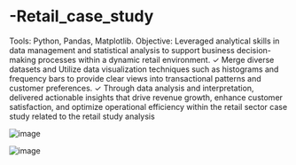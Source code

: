 # -Retail_case_study
Tools: Python, Pandas, Matplotlib.
Objective: Leveraged analytical skills in data management and statistical analysis to support business 
decision-making processes within a dynamic retail environment.
✓ Merge diverse datasets and Utilize data visualization techniques such as histograms and frequency bars 
to provide clear views into transactional patterns and customer preferences.
✓ Through data analysis and interpretation, delivered actionable insights that drive revenue growth, 
enhance customer satisfaction, and optimize operational efficiency within the retail sector
case study related to the retail study analysis


![image](https://github.com/prajwaltelsang/-retail_case_study/assets/162031139/79236f06-f472-4ce5-b0f8-4a7848dca3d3)


![image](https://github.com/prajwaltelsang/-retail_case_study/assets/162031139/81ae0d71-6cbc-425d-aea5-d8b5b18289f2)

